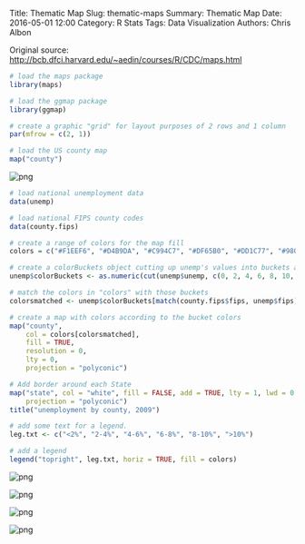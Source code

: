 Title: Thematic Map
Slug: thematic-maps
Summary: Thematic Map
Date: 2016-05-01 12:00
Category: R Stats
Tags: Data Visualization
Authors: Chris Albon



Original source: http://bcb.dfci.harvard.edu/~aedin/courses/R/CDC/maps.html


```R
# load the maps package
library(maps)

# load the ggmap package
library(ggmap)
```


```R
# create a graphic "grid" for layout purposes of 2 rows and 1 column
par(mfrow = c(2, 1))
```


```R
# load the US county map
map("county")
```


![png]({filename}/images/thematic-maps_files/thematic-maps_3_0.png)



```R
# load national unemployment data
data(unemp)
```


```R
# load national FIPS county codes
data(county.fips)
```


```R
# create a range of colors for the map fill
colors = c("#F1EEF6", "#D4B9DA", "#C994C7", "#DF65B0", "#DD1C77", "#980043")
```


```R
# create a colorBuckets object cutting up unemp's values into buckets according to a vector of cutpoints
unemp$colorBuckets <- as.numeric(cut(unemp$unemp, c(0, 2, 4, 6, 8, 10, 100)))
```


```R
# match the colors in "colors" with those buckets
colorsmatched <- unemp$colorBuckets[match(county.fips$fips, unemp$fips)]
```


```R
# create a map with colors according to the bucket colors
map("county",
    col = colors[colorsmatched],
    fill = TRUE,
    resolution = 0,
    lty = 0,
    projection = "polyconic")

# Add border around each State
map("state", col = "white", fill = FALSE, add = TRUE, lty = 1, lwd = 0.4,
    projection = "polyconic")
title("unemployment by county, 2009")

# add some text for a legend.
leg.txt <- c("<2%", "2-4%", "4-6%", "6-8%", "8-10%", ">10%")

# add a legend
legend("topright", leg.txt, horiz = TRUE, fill = colors)
```


![png]({filename}/images/thematic-maps_files/thematic-maps_9_0.png)



![png]({filename}/images/thematic-maps_files/thematic-maps_9_1.png)



![png]({filename}/images/thematic-maps_files/thematic-maps_9_2.png)



![png]({filename}/images/thematic-maps_files/thematic-maps_9_3.png)
